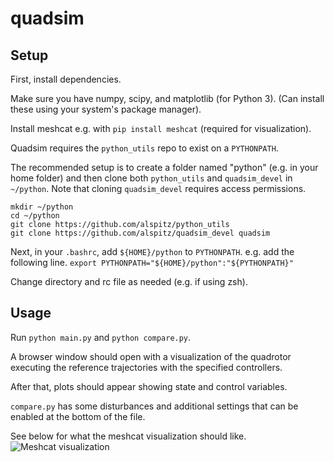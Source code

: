 # quadsim

## Setup

First, install dependencies.

Make sure you have numpy, scipy, and matplotlib (for Python 3).
(Can install these using your system's package manager).

Install meshcat e.g. with `pip install meshcat` (required for visualization).

Quadsim requires the `python_utils` repo to exist on a `PYTHONPATH`.

The recommended setup is to create a folder named "python" (e.g. in your home folder) and then clone both `python_utils` and `quadsim_devel` in `~/python`.
Note that cloning `quadsim_devel` requires access permissions.

```
mkdir ~/python
cd ~/python
git clone https://github.com/alspitz/python_utils
git clone https://github.com/alspitz/quadsim_devel quadsim
```

Next, in your `.bashrc`, add `${HOME}/python` to `PYTHONPATH`.
e.g. add the following line.
```export PYTHONPATH="${HOME}/python":"${PYTHONPATH}"```

Change directory and rc file as needed (e.g. if using zsh).

## Usage

Run `python main.py` and `python compare.py`.

A browser window should open with a visualization of the quadrotor executing the reference trajectories with the specified controllers.

After that, plots should appear showing state and control variables.

`compare.py` has some disturbances and additional settings that can be enabled at the bottom of the file.

See below for what the meshcat visualization should like.
![Meshcat visualization](media/meshcat-cf.png)
